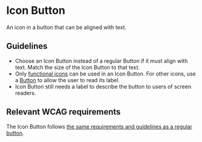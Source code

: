 <!-- @license CC0-1.0 -->

# Icon Button

An icon in a button that can be aligned with text.

## Guidelines

- Choose an Icon Button instead of a regular Button if it must align with text.
  Match the size of the Icon Button to that text.
- Only [functional icons](https://designsystem.amsterdam/?path=/docs/brand-assets-icons--docs#functional-icons) can be used in an Icon Button.
  For other icons, use a [Button](https://designsystem.amsterdam/?path=/docs/components-buttons-button--docs) to allow the user to read its label.
- Icon Button still needs a label to describe the button to users of screen readers.

## Relevant WCAG requirements

The Icon Button follows [the same requirements and guidelines as a regular button](/docs/components-buttons-button--docs).

